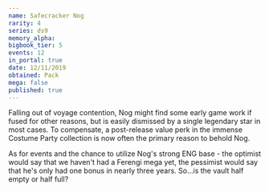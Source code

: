 ```yaml
---
name: Safecracker Nog
rarity: 4
series: ds9
memory_alpha:
bigbook_tier: 5
events: 12
in_portal: true
date: 12/11/2019
obtained: Pack
mega: false
published: true
---
```


Falling out of voyage contention, Nog might find some early game work if fused for other reasons, but is easily dismissed by a single legendary star in most cases. To compensate, a post-release value perk in the immense Costume Party collection is now often the primary reason to behold Nog.

As for events and the chance to utilize Nog's strong ENG base - the optimist would say that we haven't had a Ferengi mega yet, the pessimist would say that he's only had one bonus in nearly three years. So...is the vault half empty or half full?

